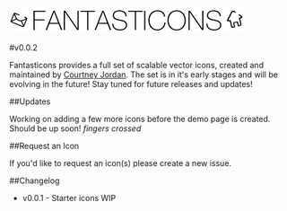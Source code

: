 <img src="https://raw.githubusercontent.com/CourtneyJordan/fantasticons/master/images/logo.png">

#v0.0.2

Fantasticons provides a full set of scalable vector icons, created and maintained by <a href="https://twitter.com/court_jordan">Courtney Jordan</a>. The set is in it's early stages and will be evolving in the future! Stay tuned for future releases and updates!

##Updates

Working on adding a few more icons before the demo page is created. Should be up soon! *fingers crossed*

##Request an Icon

If you'd like to request an icon(s) please create a new issue. 

##Changelog

- v0.0.1 - Starter icons WIP

